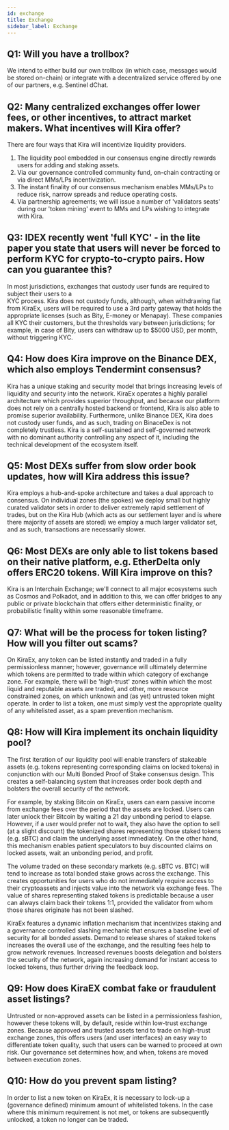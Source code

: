 ```yaml
---
id: exchange
title: Exchange
sidebar_label: Exchange
---
```


## Q1: Will you have a trollbox?

We intend to either build our own trollbox (in which case, messages would be stored on-chain) or integrate with a 
decentralized service offered by one of our partners, e.g. Sentinel dChat.

## Q2: Many centralized exchanges offer lower fees, or other incentives, to attract market makers. What incentives will Kira offer?

There are four ways that Kira will incentivize liquidity providers.

1. The liquidity pool embedded in our consensus engine directly rewards users for adding and staking assets.
2. Via our governance controlled community fund, on-chain contracting or via direct MMs/LPs incentivization.
3. The instant finality of our consensus mechanism enables MMs/LPs to reduce risk, narrow spreads and reduce operating costs.
4. Via partnership agreements; we will issue a number of 'validators seats' during our 'token mining' event to MMs and LPs wishing to integrate with Kira.

## Q3: IDEX recently went 'full KYC' - in the lite paper you state that users will never be forced to perform KYC for crypto-to-crypto pairs. How can you guarantee this?

In most jurisdictions, exchanges that custody user funds are required to subject their users to a  
KYC process. Kira does not custody funds, although, when withdrawing fiat from KiraEx, users will be 
required to use a 3rd party gateway that holds the appropriate licenses (such as Bity, E-money or Menapay). 
These companies all KYC their customers, but the thresholds vary between jurisdictions; for 
example, in case of Bity, users can withdraw up to $5000 USD, per month, without triggering KYC.

## Q4: How does Kira improve on the Binance DEX, which also employs Tendermint consensus?

Kira has a unique staking and security model that brings increasing levels of liquidity and 
security into the network. KiraEx operates a highly parallel architecture which 
provides superior throughput, and because our platform does not rely on a centrally 
hosted backend or frontend, Kira is also able to promise superior availability. Furthermore, 
unlike Binance DEX, Kira does not custody user funds, and as such, trading on BinaceDex is 
not completely trustless. Kira is a self-sustained and self-governed network with no dominant 
authority controlling any aspect of it, including the technical development of the ecosystem itself.

## Q5: Most DEXs suffer from slow order book updates, how will Kira address this issue?

Kira employs a hub-and-spoke architecture and takes a dual approach to consensus. On 
individual zones (the spokes) we deploy small but highly curated validator sets in order to deliver 
extremely rapid settlement of trades, but on the Kira Hub (which acts as our settlement layer and is 
where there majority of assets are stored) we employ a much larger validator set, and as such,
transactions are necessarily slower.

## Q6: Most DEXs are only able to list tokens based on their native platform, e.g. EtherDelta only offers ERC20 tokens. Will Kira improve on this?

Kira is an Interchain Exchange; we'll connect to all major ecosystems such as Cosmos and 
Polkadot, and in addition to this, we can offer bridges to any public or private blockchain 
that offers either deterministic finality, or probabilistic finality within some reasonable 
timeframe.

## Q7: What will be the process for token listing? How will you filter out scams?

On KiraEx, any token can be listed instantly and traded in a fully permissionless manner; however, governance 
will ultimately determine which tokens are permitted to trade within which category of exchange zone. For 
example, there will be 'high-trust' zones within which the most liquid and reputable assets are traded, 
and other, more resource constrained zones, on which unknown and (as yet) untrusted token might operate. 
In order to list a token, one must simply vest the appropriate quality of any whitelisted asset, as a 
spam prevention mechanism.

## Q8: How will Kira implement its onchain liquidity pool?

The first iteration of our liquidity pool will enable transfers of stakeable assets (e.g. tokens 
representing corresponding claims on locked tokens) in conjunction with our Multi Bonded
Proof of Stake consensus design. This creates a self-balancing system that increases 
order book depth and bolsters the overall security of the network.

For example, by staking Bitcoin on KiraEx, users can earn passive income from exchange fees
over the period that the assets are locked. Users can later unlock their Bitcoin by waiting a 21 day 
unbonding period to elapse. However, if a user would prefer not to wait, they also have the option 
to sell (at a slight discount) the tokenized shares representing those staked tokens (e.g. sBTC) 
and claim the underlying asset immediately. On the other hand, this mechanism enables patient 
speculators to buy discounted claims on locked assets, wait an unbonding period, and profit. 

The volume traded on these secondary markets (e.g. sBTC vs. BTC) will tend to increase as total bonded 
stake grows across the exchange. This creates opportunities for users who do not immediately require 
access to their cryptoassets and injects value into the network via exchange fees. The value of shares 
representing staked tokens is predictable because a user can always claim back their tokens 
1:1, provided the validator from whom those shares originate has not been slashed. 

KiraEx features a dynamic inflation mechanism that incentivizes staking and a governance controlled slashing 
mechanic that ensures a baseline level of security for all bonded assets. Demand to release shares of staked tokens 
increases the overall use of the exchange, and the resulting fees help to grow network revenues. Increased revenues 
boosts delegation and bolsters the security of the network, again increasing demand for instant access to locked tokens, 
thus further driving the feedback loop.

## Q9: How does KiraEX combat fake or fraudulent asset listings?

Untrusted or non-approved assets can be listed in a permissionless fashion, however these 
tokens will, by default, reside within low-trust exchange zones. Because approved and trusted 
assets tend to trade on high-trust exchange zones, this offers users (and user interfaces) an easy 
way to differentiate token quality, such that users can be warned to proceed at own risk. Our governance set 
determines how, and when, tokens are moved between execution zones.

## Q10: How do you prevent spam listing?

In order to list a new token on KiraEx, it is necessary to lock-up a (governance defined) minimum 
amount of whitelisted tokens. In the case where this minimum requirement is not met, or tokens are
subsequently unlocked, a token no longer can be traded.